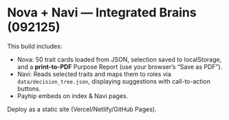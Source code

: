 # Nova + Navi — Integrated Brains (092125)

This build includes:
- Nova: 50 trait cards loaded from JSON, selection saved to localStorage, and a **print-to-PDF** Purpose Report (use your browser’s “Save as PDF”).
- Navi: Reads selected traits and maps them to roles via `data/decision_tree.json`, displaying suggestions with call-to-action buttons.
- Payhip embeds on index & Navi pages.

Deploy as a static site (Vercel/Netlify/GitHub Pages).
